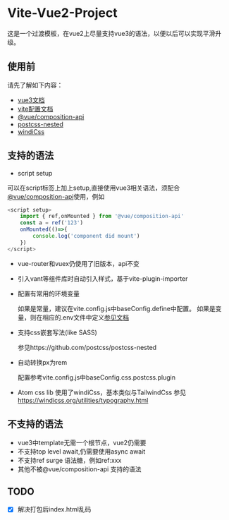 # Vite-Vue2-Project
这是一个过渡模板，在vue2上尽量支持vue3的语法，以便以后可以实现平滑升级。



## 使用前
请先了解如下内容：
+ [vue3文档](https://v3.cn.vuejs.org/)
+ [vite配置文档](https://cn.vitejs.dev/config/)
+ [@vue/composition-api](https://github.com/vuejs/composition-api)
+ [postcss-nested](https://github.com/postcss/postcss-nested)
+ [windiCss]( https://windicss.org/utilities/typography.html)

## 支持的语法
+ script setup

可以在script标签上加上setup,直接使用vue3相关语法，须配合[@vue/composition-api](https://github.com/vuejs/composition-api)使用，例如
```javascript
<script setup>
    import { ref,onMounted } from '@vue/composition-api'
    const a = ref('123')
    onMounted(()=>{
        console.log('component did mount')
    })
</script>

```
+ vue-router和vuex仍使用了旧版本，api不变

+ 引入vant等组件库时自动引入样式，基于vite-plugin-importer

+ 配置有常用的环境变量

   如果是常量，建议在vite.config.js中baseConfig.define中配置。
   如果是变量，则在相应的.env文件中定义[参见文档](https://cn.vitejs.dev/guide/env-and-mode.html#env-files)

+ 支持css嵌套写法(like SASS)

   参见https://github.com/postcss/postcss-nested

 + 自动转换px为rem

    配置参考vite.config.js中baseConfig.css.postcss.plugin
+ Atom css lib
 使用了windiCss，基本类似与TailwindCss
 参见 https://windicss.org/utilities/typography.html
## 不支持的语法

+ vue3中template无需一个根节点，vue2仍需要
+ 不支持top level await,仍需要使用async await
+ 不支持ref surge 语法糖，例如ref:xxx
+ 其他不被@vue/composition-api 支持的语法

## TODO
- [x] 解决打包后index.html乱码
